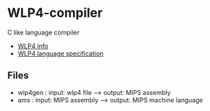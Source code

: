 # WLP4-compiler
C like language compiler
- [WLP4 info](https://student.cs.uwaterloo.ca/~cs241/wlp4/WLP4tutorial.html)
- [WLP4 language specification](https://student.cs.uwaterloo.ca/~cs241/wlp4/)

## Files
- wlp4gen : input: wlp4 file --> output: MIPS assembly 
- ams : input: MIPS assembly --> output: MIPS machine language
